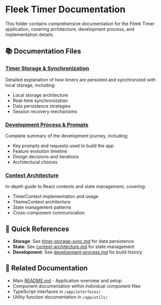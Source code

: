 # Fleek Timer Documentation

This folder contains comprehensive documentation for the Fleek Timer application, covering architecture, development process, and implementation details.

## 📚 Documentation Files

### [Timer Storage & Synchronization](./timer-storage-sync.md)
Detailed explanation of how timers are persisted and synchronized with local storage, including:
- Local storage architecture
- Real-time synchronization
- Data persistence strategies
- Session recovery mechanisms

### [Development Process & Prompts](./development-process.md)
Complete summary of the development journey, including:
- Key prompts and requests used to build the app
- Feature evolution timeline
- Design decisions and iterations
- Architectural choices

### [Context Architecture](./context-architecture.md)
In-depth guide to React contexts and state management, covering:
- TimerContext implementation and usage
- ThemeContext architecture
- State management patterns
- Cross-component communication

## 🎯 Quick References

- **Storage**: See [timer-storage-sync.md](./timer-storage-sync.md) for data persistence
- **State**: See [context-architecture.md](./context-architecture.md) for state management
- **Development**: See [development-process.md](./development-process.md) for build history

## 🔗 Related Documentation

- Main [README.md](../README.md) - Application overview and setup
- Component documentation within individual component files
- TypeScript interfaces in `/app/interfaces/`
- Utility function documentation in `/app/utils/` 